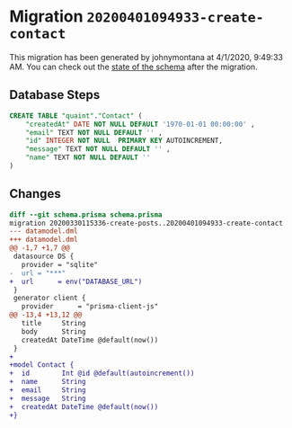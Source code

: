# Migration `20200401094933-create-contact`

This migration has been generated by johnymontana at 4/1/2020, 9:49:33 AM.
You can check out the [state of the schema](./schema.prisma) after the migration.

## Database Steps

```sql
CREATE TABLE "quaint"."Contact" (
    "createdAt" DATE NOT NULL DEFAULT '1970-01-01 00:00:00' ,
    "email" TEXT NOT NULL DEFAULT '' ,
    "id" INTEGER NOT NULL  PRIMARY KEY AUTOINCREMENT,
    "message" TEXT NOT NULL DEFAULT '' ,
    "name" TEXT NOT NULL DEFAULT '' 
) 
```

## Changes

```diff
diff --git schema.prisma schema.prisma
migration 20200330115336-create-posts..20200401094933-create-contact
--- datamodel.dml
+++ datamodel.dml
@@ -1,7 +1,7 @@
 datasource DS {
   provider = "sqlite"
-  url = "***"
+  url      = env("DATABASE_URL")
 }
 generator client {
   provider      = "prisma-client-js"
@@ -13,4 +13,12 @@
   title     String
   body      String
   createdAt DateTime @default(now())
 }
+
+model Contact {
+  id        Int @id @default(autoincrement())
+  name      String
+  email     String
+  message   String
+  createdAt DateTime @default(now())
+}
```


